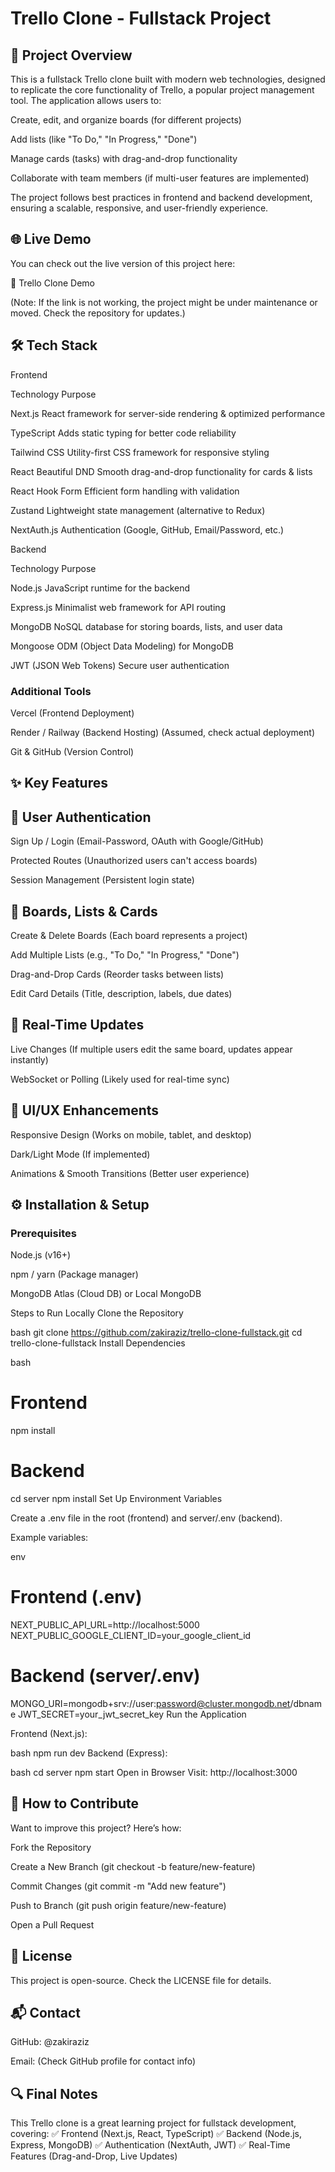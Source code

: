 # Trello Clone - Fullstack Project
## 🚀 Project Overview

This is a fullstack Trello clone built with modern web technologies, designed to replicate the core functionality of Trello, a popular project management tool. The application 
allows users to:

Create, edit, and organize boards (for different projects)

Add lists (like "To Do," "In Progress," "Done")

Manage cards (tasks) with drag-and-drop functionality

Collaborate with team members (if multi-user features are implemented)

The project follows best practices in frontend and backend development, ensuring a scalable, responsive, and user-friendly experience.

## 🌐 Live Demo

You can check out the live version of this project here:

🔗 Trello Clone Demo

(Note: If the link is not working, the project might be under maintenance or moved. Check the repository for updates.)

## 🛠️ Tech Stack

Frontend

Technology	Purpose

Next.js	React framework for server-side rendering & optimized performance

TypeScript	Adds static typing for better code reliability

Tailwind CSS	Utility-first CSS framework for responsive styling

React Beautiful DND	Smooth drag-and-drop functionality for cards & lists

React Hook Form	Efficient form handling with validation

Zustand	Lightweight state management (alternative to Redux)

NextAuth.js	Authentication (Google, GitHub, Email/Password, etc.)

  Backend
  
Technology	Purpose 

Node.js	JavaScript runtime for the backend

Express.js	Minimalist web framework for API routing

MongoDB	NoSQL database for storing boards, lists, and user data

Mongoose	ODM (Object Data Modeling) for MongoDB

JWT (JSON Web Tokens)	Secure user authentication

### Additional Tools

Vercel (Frontend Deployment)

Render / Railway (Backend Hosting) (Assumed, check actual deployment)

Git & GitHub (Version Control)


## ✨ Key Features
## 🔐 User Authentication
Sign Up / Login (Email-Password, OAuth with Google/GitHub)

Protected Routes (Unauthorized users can't access boards)

Session Management (Persistent login state)

## 📌 Boards, Lists & Cards
Create & Delete Boards (Each board represents a project)

Add Multiple Lists (e.g., "To Do," "In Progress," "Done")

Drag-and-Drop Cards (Reorder tasks between lists)

Edit Card Details (Title, description, labels, due dates)
## 🔄 Real-Time Updates
Live Changes (If multiple users edit the same board, updates appear instantly)

WebSocket or Polling (Likely used for real-time sync)

## 🎨 UI/UX Enhancements
Responsive Design (Works on mobile, tablet, and desktop)

Dark/Light Mode (If implemented)

Animations & Smooth Transitions (Better user experience)

## ⚙️ Installation & Setup
### Prerequisites
Node.js (v16+)

npm / yarn (Package manager)

MongoDB Atlas (Cloud DB) or Local MongoDB

Steps to Run Locally
Clone the Repository

bash
git clone https://github.com/zakiraziz/trello-clone-fullstack.git
cd trello-clone-fullstack
Install Dependencies

bash
# Frontend
npm install

# Backend
cd server
npm install
Set Up Environment Variables

Create a .env file in the root (frontend) and server/.env (backend).

Example variables:

env
# Frontend (.env)
NEXT_PUBLIC_API_URL=http://localhost:5000
NEXT_PUBLIC_GOOGLE_CLIENT_ID=your_google_client_id

# Backend (server/.env)
MONGO_URI=mongodb+srv://user:password@cluster.mongodb.net/dbname
JWT_SECRET=your_jwt_secret_key
Run the Application

Frontend (Next.js):

bash
npm run dev
Backend (Express):

bash
cd server
npm start
Open in Browser
Visit: http://localhost:3000

## 🤝 How to Contribute
Want to improve this project? Here’s how:

Fork the Repository

Create a New Branch (git checkout -b feature/new-feature)

Commit Changes (git commit -m "Add new feature")

Push to Branch (git push origin feature/new-feature)

Open a Pull Request

## 📜 License
This project is open-source. Check the LICENSE file for details.

## 📬 Contact
GitHub: @zakiraziz

Email: (Check GitHub profile for contact info)

## 🔍 Final Notes
This Trello clone is a great learning project for fullstack development, covering:
✅ Frontend (Next.js, React, TypeScript)
✅ Backend (Node.js, Express, MongoDB)
✅ Authentication (NextAuth, JWT)
✅ Real-Time Features (Drag-and-Drop, Live Updates)
